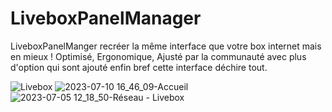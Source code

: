 # LiveboxPanelManager

LiveboxPanelManger recréer la même interface que votre box internet mais en mieux !
Optimisé, Ergonomique, Ajusté par la communauté avec plus d'option qui sont ajouté enfin bref cette interface déchire tout.

![Livebox](https://github.com/ProbablyXS/LiveboxPanelManager/assets/99107085/694a94c3-740e-4144-88f3-8e959b7a85f8)
![2023-07-10 16_46_09-Accueil](https://github.com/ProbablyXS/LiveboxPanelManager/assets/99107085/57817792-a1b1-4e6f-90c3-398ada1e6a11)
![2023-07-05 12_18_50-Réseau - Livebox](https://github.com/ProbablyXS/LiveboxPanelManager/assets/99107085/a8637aed-950b-48f5-99e8-9d96cc3c0bdb)
